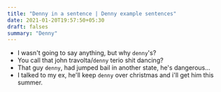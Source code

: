 ```yaml
---
title: "Denny in a sentence | Denny example sentences"
date: 2021-01-20T19:57:50+05:30
draft: falses
summary: "Denny"
---
```

- I wasn't going to say anything, but why `denny`'s?
- You call that john travolta/`denny` terio shit dancing?
- That guy `denny`, had jumped bail in another state, he's dangerous...
- I talked to my ex, he'll keep `denny` over christmas and i'll get him this summer.
                 
